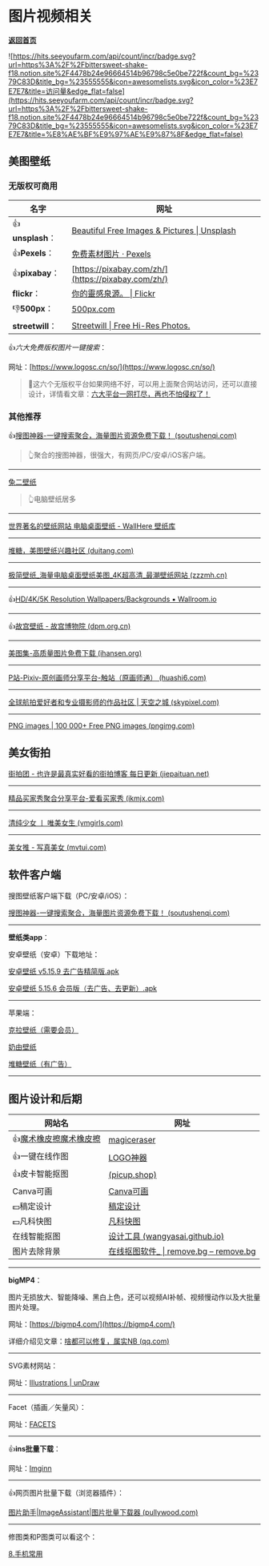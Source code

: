 # 图片视频相关

[**返回首页**](/README.md)

![https://hits.seeyoufarm.com/api/count/incr/badge.svg?url=https%3A%2F%2Fbittersweet-shake-f18.notion.site%2F4478b24e96664514b96798c5e0be722f&count_bg=%2379C83D&title_bg=%23555555&icon=awesomelists.svg&icon_color=%23E7E7E7&title=访问量&edge_flat=false](https://hits.seeyoufarm.com/api/count/incr/badge.svg?url=https%3A%2F%2Fbittersweet-shake-f18.notion.site%2F4478b24e96664514b96798c5e0be722f&count_bg=%2379C83D&title_bg=%23555555&icon=awesomelists.svg&icon_color=%23E7E7E7&title=%E8%AE%BF%E9%97%AE%E9%87%8F&edge_flat=false)

## 美图壁纸

### 无版权可商用

| 名字             | 网址                                                         |
| ---------------- | ------------------------------------------------------------ |
| 👍**unsplash**：  | [Beautiful Free Images & Pictures \| Unsplash](https://unsplash.com/) |
| 👍**Pexels**：    | [免费素材图片 · Pexels](https://www.pexels.com/zh-cn/)       |
| 👍**pixabay**：   | [https://pixabay.com/zh/](https://pixabay.com/zh/)           |
| **flickr**：     | [你的靈感泉源。 \| Flickr](https://www.flickr.com/)          |
| 👎**500px**：     | [500px.com](https://500px.com/discover)                      |
| **streetwill**： | [Streetwill \| Free Hi-Res Photos.](http://streetwill.co/)   |



👍*六大免费版权图片一键搜索*：

网址：[https://www.logosc.cn/so/](https://www.logosc.cn/so/)

> 🤏这六个无版权平台如果网络不好，可以用上面聚合网站访问，还可以直接设计，详情看文章：[六大平台一网打尽，再也不怕侵权了！](https://mp.weixin.qq.com/s?__biz=MzI1NjAxOTI0Ng==&mid=2647889567&idx=1&sn=28146d8dd64b9c16ee7a4d566b9a3f3f&chksm=f20a28dec57da1c880beebc3a4e5367a9a70c00aa275aae19ab70a158a2aec4737d44340f4dd&token=1042332377&lang=zh_CN#rd)



### 其他推荐



👍[搜图神器-一键搜索聚合，海量图片资源免费下载！ (soutushenqi.com)](http://soutushenqi.com/home)

> 👆聚合的搜图神器，很强大，有网页/PC/安卓/iOS客户端。

***



[兔二壁纸](https://www.amp360.net/inHtml/PCwallpaper/)

> 👆电脑壁纸居多

***

[世界著名的壁纸网站 电脑桌面壁纸 - WallHere 壁纸库](https://wallhere.com/)



***

[堆糖，美图壁纸兴趣社区 (duitang.com)](https://www.duitang.com/)

***

[极简壁纸_海量电脑桌面壁纸美图_4K超高清_最潮壁纸网站 (zzzmh.cn)](https://bz.zzzmh.cn/index)

* * *

👍[HD/4K/5K Resolution Wallpapers/Backgrounds ▪ Wallroom.io](https://wallroom.io/)

***

👍[故宫壁纸 - 故宫博物院 (dpm.org.cn)](https://www.dpm.org.cn/lights/royal.html)

* * *

[美图集-高质量图片免费下载 (ihansen.org)](https://photo.ihansen.org/tag/spring)

* * *

[P站-Pixiv-原创画师分享平台-触站（原画师通） (huashi6.com)](https://www.huashi6.com/)

* * *

[全球航拍爱好者和专业摄影师的作品社区 | 天空之城 (skypixel.com)](https://www.skypixel.com/)

* * *

[PNG images | 100 000+ Free PNG images (pngimg.com)](https://pngimg.com/)

## 美女街拍

[街拍团 - 也许是最真实好看的街拍博客 每日更新 (jiepaituan.net)](https://jiepaituan.net/)

* * *

[精品买家秀聚合分享平台-爱看买家秀 (ikmjx.com)](https://www.ikmjx.com/)

***

[清纯少女 丨 唯美女生 (vmgirls.com)](https://www.vmgirls.com/pure/)

***

[美女推 - 写真美女 (mvtui.com)](https://mvtui.com/)



## 软件客户端

搜图壁纸客户端下载（PC/安卓/iOS）：

[搜图神器-一键搜索聚合，海量图片资源免费下载！ (soutushenqi.com)](http://soutushenqi.com/appDownload)

* * *

**壁纸类app**：

安卓壁纸（安卓）下载地址：

[安卓壁纸 v5.15.9 去广告精简版.apk](https://lazyman.lanzoul.com/iMWii03v4g4j)

[ 安卓壁纸 5.15.6 会员版（去广告、去更新）.apk](https://lazyman.lanzoul.com/ib0YB03v4fcb)

***

苹果端：

[克拉壁纸（需要会员）](https://apps.apple.com/cn/app/%E5%85%8B%E6%8B%89%E5%A3%81%E7%BA%B8/id1233738041)

[奶由壁纸](https://apps.apple.com/cn/app/%E5%A5%B6%E7%94%B1%E5%A3%81%E7%BA%B8-%E9%AB%98%E9%A2%9C%E5%80%BC%E7%A5%9E%E4%BB%99%E5%A3%81%E7%BA%B8%E5%A4%B4%E5%83%8Fapp/id1561724339)

[堆糖壁纸（有广告）](https://apps.apple.com/cn/app/%E5%A0%86%E7%B3%96-%E7%88%B1%E8%B1%86%E5%A3%81%E7%BA%B8%E7%BE%8E%E5%9B%BE%E7%A4%BE%E5%8C%BA/id533415763)

***

## 图片设计和后期

| 网站名                                                       | 网址                                                         |
| ------------------------------------------------------------ | ------------------------------------------------------------ |
| 👍[魔术橡皮擦魔术橡皮擦](https://mp.weixin.qq.com/s?__biz=MzA3NTI5ODM1Mw==&mid=2247494346&idx=1&sn=43ba3907b247e0e6c820205392fad85b&chksm=9f700994a8078082ac633bb20be3ce599fd74a29e639913e6643a87924baa9e7e91760040db3&token=27711958&lang=zh_CN&scene=21#wechat_redirect) | [magiceraser](https://www.magiceraser.io/)                   |
| 👍一键在线作图                                                | [ LOGO神器 ](https://www.logosc.cn/design/)                  |
| 👍皮卡智能抠图                                                | [ (picup.shop)](https://www.picup.shop/)                     |
| Canva可画                                                    | [Canva可画](https://www.canva.cn/)                           |
| 💵稿定设计                                                    | [稿定设计](https://www.gaoding.com/)                         |
| 💵凡科快图                                                    | [凡科快图](https://kt.fkw.com/)                              |
| 在线智能抠图                                                 | [设计工具 (wangyasai.github.io)](https://wangyasai.github.io/designtools.html) |
| 图片去除背景                                                 | [在线抠图软件_ \| remove.bg – remove.bg](https://www.remove.bg/zh) |

***

**bigMP4**：

图片无损放大、智能降噪、黑白上色，还可以视频AI补帧、视频慢动作以及大批量图片处理。

网址：[https://bigmp4.com/](https://bigmp4.com/)

详细介绍见文章：[啥都可以修复，属实NB (qq.com)](https://mp.weixin.qq.com/s?__biz=MzA3NTI5ODM1Mw==&mid=2247494856&idx=1&sn=201eccf7be5ac166b26aac42644aa18c&chksm=9f700f96a8078680e944efaab864953270b466dba9a5544091872bd825d5d566624b811bbf9b&token=1481793011&lang=zh_CN#rd)

***

SVG素材网站：

网址：[Illustrations | unDraw](https://undraw.co/illustrations)

***

 Facet（插画／矢量风）：

网址：[FACETS](http://www.facets.la/)

***

👍**ins批量下载**：

网址：[Imginn](https://imginn.com/)

* * *

👍网页图片批量下载（浏览器插件）：

[图片助手|ImageAssistant|图片批量下载器 (pullywood.com)](http://www.pullywood.com/ImageAssistant/)

***

修图类和P图类可以看这个：

[8.手机常用](data/08_手机常用.md)



